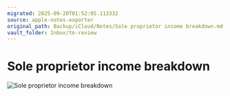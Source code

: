 ```yaml
---
migrated: 2025-09-20T01:52:05.113332
source: apple-notes-exporter
original_path: Backup/iCloud/Notes/Sole proprietor income breakdown.md
vault_folder: Inbox/to-review
---
```

# Sole proprietor income breakdown 
![Sole proprietor income breakdown](images/Sole%20proprietor%20income%20breakdown.png)

